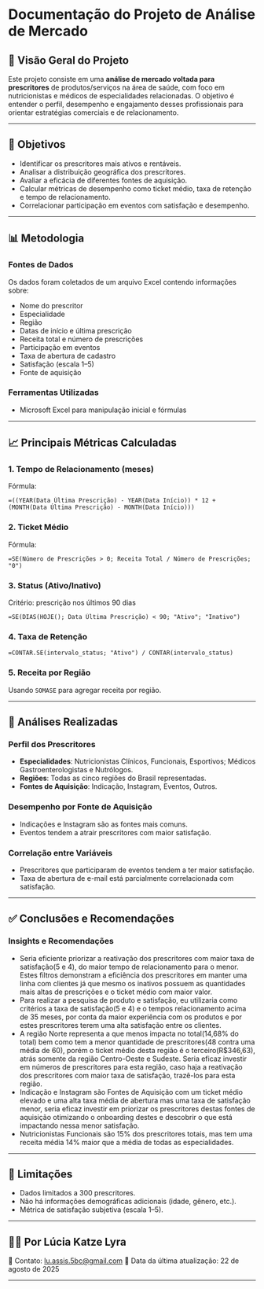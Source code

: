 # Documentação do Projeto de Análise de Mercado

## 📌 Visão Geral do Projeto

Este projeto consiste em uma **análise de mercado voltada para prescritores** de produtos/serviços na área de saúde, com foco em nutricionistas e médicos de especialidades relacionadas. O objetivo é entender o perfil, desempenho e engajamento desses profissionais para orientar estratégias comerciais e de relacionamento.

---

## 🎯 Objetivos

- Identificar os prescritores mais ativos e rentáveis.
- Analisar a distribuição geográfica dos prescritores.
- Avaliar a eficácia de diferentes fontes de aquisição.
- Calcular métricas de desempenho como ticket médio, taxa de retenção e tempo de relacionamento.
- Correlacionar participação em eventos com satisfação e desempenho.

---

## 📊 Metodologia

### Fontes de Dados
Os dados foram coletados de um arquivo Excel contendo informações sobre:

- Nome do prescritor
- Especialidade
- Região
- Datas de início e última prescrição
- Receita total e número de prescrições
- Participação em eventos
- Taxa de abertura de cadastro
- Satisfação (escala 1–5)
- Fonte de aquisição

### Ferramentas Utilizadas
- Microsoft Excel para manipulação inicial e fórmulas

---

## 📈 Principais Métricas Calculadas

### 1. Tempo de Relacionamento (meses)
Fórmula:
```excel
=((YEAR(Data Última Prescrição) - YEAR(Data Início)) * 12 + (MONTH(Data Última Prescrição) - MONTH(Data Início)))
```

### 2. Ticket Médio
Fórmula:
```excel
=SE(Número de Prescrições > 0; Receita Total / Número de Prescrições; "0")
```

### 3. Status (Ativo/Inativo)
Critério: prescrição nos últimos 90 dias
```excel
=SE(DIAS(HOJE(); Data Última Prescrição) < 90; "Ativo"; "Inativo")
```

### 4. Taxa de Retenção
```excel
=CONTAR.SE(intervalo_status; "Ativo") / CONTAR(intervalo_status)
```

### 5. Receita por Região
Usando `SOMASE` para agregar receita por região.

---

## 🧠 Análises Realizadas

### Perfil dos Prescritores
- **Especialidades**: Nutricionistas Clínicos, Funcionais, Esportivos; Médicos Gastroenterologistas e Nutrólogos.
- **Regiões**: Todas as cinco regiões do Brasil representadas.
- **Fontes de Aquisição**: Indicação, Instagram, Eventos, Outros.

### Desempenho por Fonte de Aquisição
- Indicações e Instagram são as fontes mais comuns.
- Eventos tendem a atrair prescritores com maior satisfação.

### Correlação entre Variáveis
- Prescritores que participaram de eventos tendem a ter maior satisfação.
- Taxa de abertura de e-mail está parcialmente correlacionada com satisfação.

---

## ✅ Conclusões e Recomendações

### Insights e Recomendações
- Seria eficiente priorizar a reativação dos prescritores com maior taxa de satisfação(5 e 4), do maior tempo de relacionamento para o menor. Estes filtros demonstram a eficiência dos prescritores em manter uma linha com clientes já que mesmo os inativos possuem as quantidades mais altas de prescrições e o ticket médio com maior valor.
- Para realizar a pesquisa de produto e satisfação, eu utilizaria como critérios a taxa de satisfação(5 e 4) e o tempos relacionamento acima de 35 meses, por conta da maior experiência com os produtos e por estes prescritores terem uma alta satisfação entre os clientes.
- A região Norte representa a que menos impacta no total(14,68% do total) bem como tem a menor quantidade de prescritores(48 contra uma média de 60), porém o ticket médio desta região é o terceiro(R$346,63), atrás somente da região Centro-Oeste e Sudeste. Seria eficaz investir em números de prescritores para esta região, caso haja a reativação dos prescritores com maior taxa de satisfação, trazê-los para esta região.
- Indicação e Instagram são Fontes de Aquisição com um ticket médio elevado e uma alta taxa média de abertura mas uma taxa de satisfação menor, seria eficaz investir em priorizar os prescritores destas fontes de aquisição otimizando o onboarding destes e descobrir o que está impactando nessa menor satisfação.
- Nutricionistas Funcionais são 15% dos prescritores totais, mas tem uma receita média 14% maior que a média de todas as especialidades.


---

## 📌 Limitações

- Dados limitados a 300 prescritores.
- Não há informações demográficas adicionais (idade, gênero, etc.).
- Métrica de satisfação subjetiva (escala 1–5).

---

## 👩‍💻 Por Lúcia Katze Lyra
📧 Contato: lu.assis.5bc@gmail.com
📅 Data da última atualização: 22 de agosto de 2025

---

